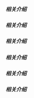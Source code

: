 ##### 相关介绍 #####
##### 相关介绍 #####
##### 相关介绍 #####
##### 相关介绍 #####
##### 相关介绍 #####
##### 相关介绍 #####
